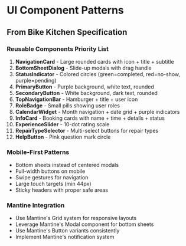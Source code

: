 # UI Component Patterns

## From Bike Kitchen Specification

### Reusable Components Priority List

1. **NavigationCard** - Large rounded cards with icon + title + subtitle
2. **BottomSheetDialog** - Slide-up modals with drag handle
3. **StatusIndicator** - Colored circles (green=completed, red=no-show, purple=pending)
4. **PrimaryButton** - Purple background, white text, rounded
5. **SecondaryButton** - White background, dark text, rounded
6. **TopNavigationBar** - Hamburger + title + user icon
7. **RoleBadge** - Small pills showing user roles
8. **CalendarWidget** - Month navigation + date grid + purple indicators
9. **InfoCard** - Booking cards with name + time + details + status
10. **ExperienceSlider** - 10-dot rating scale
11. **RepairTypeSelector** - Multi-select buttons for repair types
12. **HelpButton** - Pink question mark circle

### Mobile-First Patterns
- Bottom sheets instead of centered modals
- Full-width buttons on mobile
- Swipe gestures for navigation
- Large touch targets (min 44px)
- Sticky headers with proper safe areas

### Mantine Integration
- Use Mantine's Grid system for responsive layouts
- Leverage Mantine's Modal component for bottom sheets
- Use Mantine's Button variants consistently
- Implement Mantine's notification system